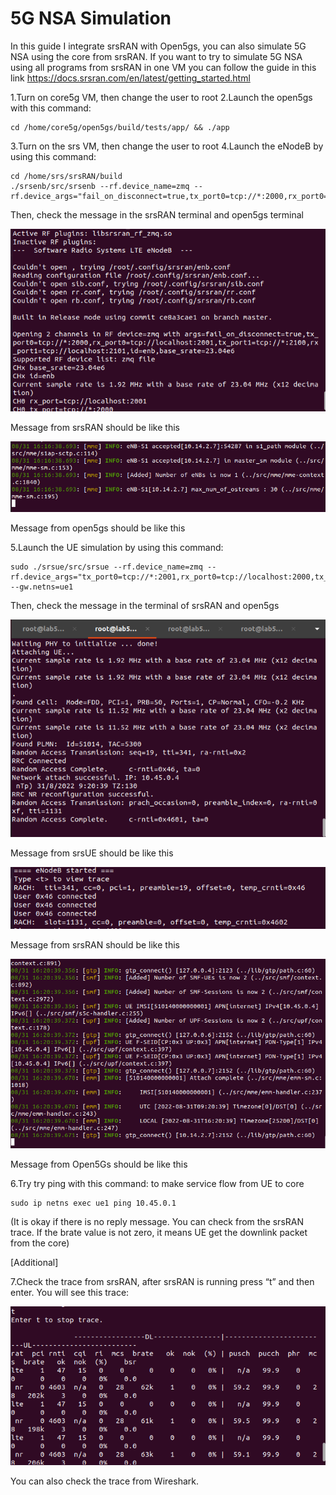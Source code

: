 # 5G NSA Simulation

In this guide I integrate srsRAN with Open5gs, you can also simulate 5G NSA using the core from srsRAN. If you want to try to simulate 5G NSA using all programs from srsRAN in one VM you can follow the guide in this link
https://docs.srsran.com/en/latest/getting_started.html

1.Turn on core5g VM, then change the user to root
2.Launch the open5gs with this command:
```Linux
cd /home/core5g/open5gs/build/tests/app/ && ./app
```
3.Turn on the srs VM, then change the user to root
4.Launch the eNodeB by using this command:
```Linux
cd /home/srs/srsRAN/build
./srsenb/src/srsenb --rf.device_name=zmq --rf.device_args="fail_on_disconnect=true,tx_port0=tcp://*:2000,rx_port0=tcp://localhost:2001,tx_port1=tcp://*:2100,rx_port1=tcp://localhost:2101,id=enb,base_srate=23.04e6"
```
Then, check the message in the srsRAN terminal and open5gs terminal

![45](https://github.com/Citrayaf/How-to-build-OpenCore-and-OpenRAN-for-5G/blob/main/Pictures/45.png?raw=true)

Message from srsRAN should be like this

![45](https://github.com/Citrayaf/How-to-build-OpenCore-and-OpenRAN-for-5G/blob/main/Pictures/46.png?raw=true)

Message from open5gs should be like this

5.Launch the UE simulation by using this command:
```Linux
sudo ./srsue/src/srsue --rf.device_name=zmq --rf.device_args="tx_port0=tcp://*:2001,rx_port0=tcp://localhost:2000,tx_port1=tcp://*:2101,rx_port1=tcp://localhost:2100,id=ue,base_srate=23.04e6" --gw.netns=ue1
```
Then, check the message in the terminal of srsRAN and open5gs

![47](https://github.com/Citrayaf/How-to-build-OpenCore-and-OpenRAN-for-5G/blob/main/Pictures/47.png?raw=true)

Message from srsUE should be like this

![49](https://github.com/Citrayaf/How-to-build-OpenCore-and-OpenRAN-for-5G/blob/main/Pictures/49.png?raw=true)

Message from srsRAN should be like this

![48](https://github.com/Citrayaf/How-to-build-OpenCore-and-OpenRAN-for-5G/blob/main/Pictures/48.png?raw=true)

Message from Open5Gs should be like this

6.Try try ping with this command:
to make service flow from UE to core
```Linux
sudo ip netns exec ue1 ping 10.45.0.1
```
(It is okay if there is no reply message. You can check from the srsRAN trace. If the brate value is not zero, it means UE get the downlink packet from the core)

[Additional]

7.Check the trace from srsRAN, after srsRAN is running press “t” and then enter. You will see this trace:

![50](https://github.com/Citrayaf/How-to-build-OpenCore-and-OpenRAN-for-5G/blob/main/Pictures/50.png?raw=true)

You can also check the trace from Wireshark.